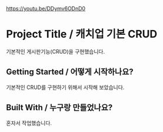 https://youtu.be/DDymv6ODnD0

# Project Title / 캐치업 기본 CRUD

기본적인 게시판기능(CRUD)을 구현했습니다.


## Getting Started / 어떻게 시작하나요?
기본적인 CRUD를 구현하기 위해서 시작해 보았습니다.

## Built With / 누구랑 만들었나요?
혼자서 작업했습니다.
